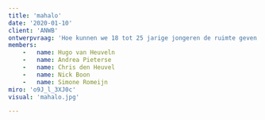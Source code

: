 ```yaml
---
title: 'mahalo'
date: '2020-01-10'
client: 'ANWB'
ontwerpvraag: 'Hoe kunnen we 18 tot 25 jarige jongeren de ruimte geven om auto''s te kunnen huren om zich makkelijk te verplaatsen binnen nederland'
members:
    -   name: Hugo van Heuveln
    -   name: Andrea Pieterse
    -   name: Chris den Heuvel
    -   name: Nick Boon
    -   name: Simone Romeijn
miro: 'o9J_l_3XJ0c'
visual: 'mahalo.jpg'

---
```





